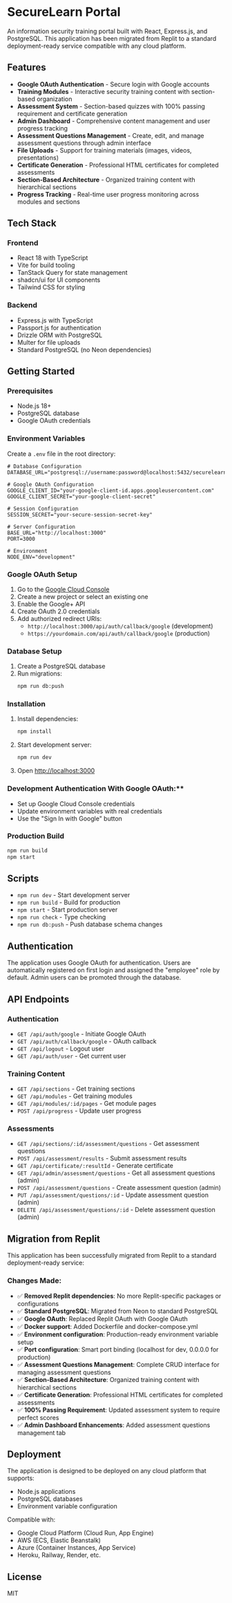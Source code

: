 # SecureLearn Portal

An information security training portal built with React, Express.js, and PostgreSQL. This application has been migrated from Replit to a standard deployment-ready service compatible with any cloud platform.

## Features

- **Google OAuth Authentication** - Secure login with Google accounts
- **Training Modules** - Interactive security training content with section-based organization
- **Assessment System** - Section-based quizzes with 100% passing requirement and certificate generation
- **Admin Dashboard** - Comprehensive content management and user progress tracking
- **Assessment Questions Management** - Create, edit, and manage assessment questions through admin interface
- **File Uploads** - Support for training materials (images, videos, presentations)
- **Certificate Generation** - Professional HTML certificates for completed assessments
- **Section-Based Architecture** - Organized training content with hierarchical sections
- **Progress Tracking** - Real-time user progress monitoring across modules and sections

## Tech Stack

### Frontend
- React 18 with TypeScript
- Vite for build tooling
- TanStack Query for state management
- shadcn/ui for UI components
- Tailwind CSS for styling

### Backend
- Express.js with TypeScript
- Passport.js for authentication
- Drizzle ORM with PostgreSQL
- Multer for file uploads
- Standard PostgreSQL (no Neon dependencies)

## Getting Started

### Prerequisites

- Node.js 18+ 
- PostgreSQL database
- Google OAuth credentials

### Environment Variables

Create a `.env` file in the root directory:

```env
# Database Configuration
DATABASE_URL="postgresql://username:password@localhost:5432/securelearn_db"

# Google OAuth Configuration  
GOOGLE_CLIENT_ID="your-google-client-id.apps.googleusercontent.com"
GOOGLE_CLIENT_SECRET="your-google-client-secret"

# Session Configuration
SESSION_SECRET="your-secure-session-secret-key"

# Server Configuration
BASE_URL="http://localhost:3000"
PORT=3000

# Environment
NODE_ENV="development"
```

### Google OAuth Setup

1. Go to the [Google Cloud Console](https://console.cloud.google.com/)
2. Create a new project or select an existing one
3. Enable the Google+ API
4. Create OAuth 2.0 credentials
5. Add authorized redirect URIs:
   - `http://localhost:3000/api/auth/callback/google` (development)
   - `https://yourdomain.com/api/auth/callback/google` (production)

### Database Setup

1. Create a PostgreSQL database
2. Run migrations:
   ```bash
   npm run db:push
   ```

### Installation

1. Install dependencies:
   ```bash
   npm install
   ```

2. Start development server:
   ```bash
   npm run dev
   ```

3. Open [http://localhost:3000](http://localhost:3000)

### Development Authentication With Google OAuth:**
   - Set up Google Cloud Console credentials
   - Update environment variables with real credentials
   - Use the "Sign In with Google" button

### Production Build

```bash
npm run build
npm start
```

## Scripts

- `npm run dev` - Start development server
- `npm run build` - Build for production
- `npm start` - Start production server
- `npm run check` - Type checking
- `npm run db:push` - Push database schema changes

## Authentication

The application uses Google OAuth for authentication. Users are automatically registered on first login and assigned the "employee" role by default. Admin users can be promoted through the database.

## API Endpoints

### Authentication
- `GET /api/auth/google` - Initiate Google OAuth
- `GET /api/auth/callback/google` - OAuth callback
- `GET /api/logout` - Logout user
- `GET /api/auth/user` - Get current user

### Training Content
- `GET /api/sections` - Get training sections
- `GET /api/modules` - Get training modules  
- `GET /api/modules/:id/pages` - Get module pages
- `POST /api/progress` - Update user progress

### Assessments
- `GET /api/sections/:id/assessment/questions` - Get assessment questions
- `POST /api/assessment/results` - Submit assessment results
- `GET /api/certificate/:resultId` - Generate certificate
- `GET /api/admin/assessment/questions` - Get all assessment questions (admin)
- `POST /api/assessment/questions` - Create assessment question (admin)
- `PUT /api/assessment/questions/:id` - Update assessment question (admin)
- `DELETE /api/assessment/questions/:id` - Delete assessment question (admin)

## Migration from Replit

This application has been successfully migrated from Replit to a standard deployment-ready service:

### Changes Made:
- ✅ **Removed Replit dependencies**: No more Replit-specific packages or configurations
- ✅ **Standard PostgreSQL**: Migrated from Neon to standard PostgreSQL
- ✅ **Google OAuth**: Replaced Replit OAuth with Google OAuth
- ✅ **Docker support**: Added Dockerfile and docker-compose.yml
- ✅ **Environment configuration**: Production-ready environment variable setup
- ✅ **Port configuration**: Smart port binding (localhost for dev, 0.0.0.0 for production)
- ✅ **Assessment Questions Management**: Complete CRUD interface for managing assessment questions
- ✅ **Section-Based Architecture**: Organized training content with hierarchical sections
- ✅ **Certificate Generation**: Professional HTML certificates for completed assessments
- ✅ **100% Passing Requirement**: Updated assessment system to require perfect scores
- ✅ **Admin Dashboard Enhancements**: Added assessment questions management tab

## Deployment

The application is designed to be deployed on any cloud platform that supports:
- Node.js applications
- PostgreSQL databases
- Environment variable configuration

Compatible with:
- Google Cloud Platform (Cloud Run, App Engine)
- AWS (ECS, Elastic Beanstalk)
- Azure (Container Instances, App Service)
- Heroku, Railway, Render, etc.

## License

MIT